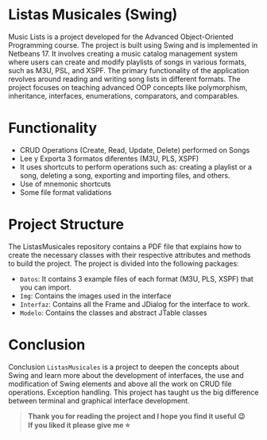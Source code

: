 # Listas Musicales (Swing)
Music Lists is a project developed for the Advanced Object-Oriented Programming course. The project is built using Swing and is implemented in Netbeans 17. 
It involves creating a music catalog management system where users can create and modify playlists of songs in various formats, such as M3U, PSL, and XSPF. 
The primary functionality of the application revolves around reading and writing song lists in different formats. The project focuses on teaching advanced OOP concepts 
like polymorphism, inheritance, interfaces, enumerations, comparators, and comparables.

# Functionality
- CRUD Operations (Create, Read, Update, Delete) performed on Songs 
- Lee y Exporta 3 formatos diferentes (M3U, PLS, XSPF)
- It uses shortcuts to perform operations such as: creating a playlist or a song, deleting a song, exporting and importing files, and others.
- Use of mnemonic shortcuts
- Some file format validations

# Project Structure
The ListasMusicales repository contains a PDF file that explains how to create the necessary classes with their respective attributes and methods to build the project. The project is divided into the following packages:
- `Datos`: It contains 3 example files of each format (M3U, PLS, XSPF) that you can import.
- `Img`: Contains the images used in the interface
- `Interfaz`: Contains all the Frame and JDialog for the interface to work.
- `Modelo`: Contains the classes and abstract JTable classes

# Conclusion
Conclusion `ListasMusicales` is a project to deepen the concepts about Swing and learn more about the development of interfaces, the use and modification of Swing elements and above all the work on CRUD file operations. Exception handling. This project has taught us the big difference between terminal and graphical interface development.

> **Thank you for reading the project and I hope you find it useful 😉 <br>
> If you liked it please give me ⭐️**
